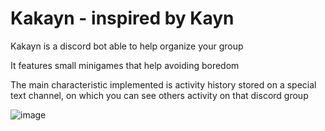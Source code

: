 # Kakayn - inspired by Kayn

Kakayn is a discord bot able to help organize your group

It features small minigames that help avoiding boredom

The main characteristic implemented is activity history stored on a special text channel, on which you can see others activity on that discord group


![image](https://user-images.githubusercontent.com/65015373/196873563-28466031-3494-43cb-bfae-3f362970e05b.png)
